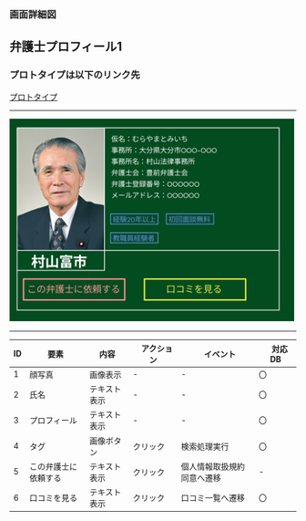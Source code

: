 ### 画面詳細図
## 弁護士プロフィール1
### プロトタイプは以下のリンク先
[プロトタイプ](https://www.figma.com/file/EC6HJax9FH50cwnpwUmhDG/Untitled?node-id=10%3A16)
*****
<img src="../att1.png" width="500">

*****

| ID | 要素 | 内容　|　アクション　|　イベント　|　対応DB　|
|----|------|------|-------------|-----------|---------|
|1   |顔写真|画像表示|-       |-         |〇         |
|2   |氏名|テキスト表示|-|-         |〇         |
|3   |プロフィール|テキスト表示|-|-|〇|
|4   |タグ|画像ボタン|クリック|検索処理実行|〇|
|5   |この弁護士に依頼する|テキスト表示|クリック|個人情報取扱規約同意へ遷移|-|
|6   |口コミを見る|テキスト表示|クリック|口コミ一覧へ遷移|〇|

